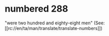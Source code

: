 # numbered 288

"were two hundred and eighty-eight men" (See: [[rc://en/ta/man/translate/translate-numbers]])


